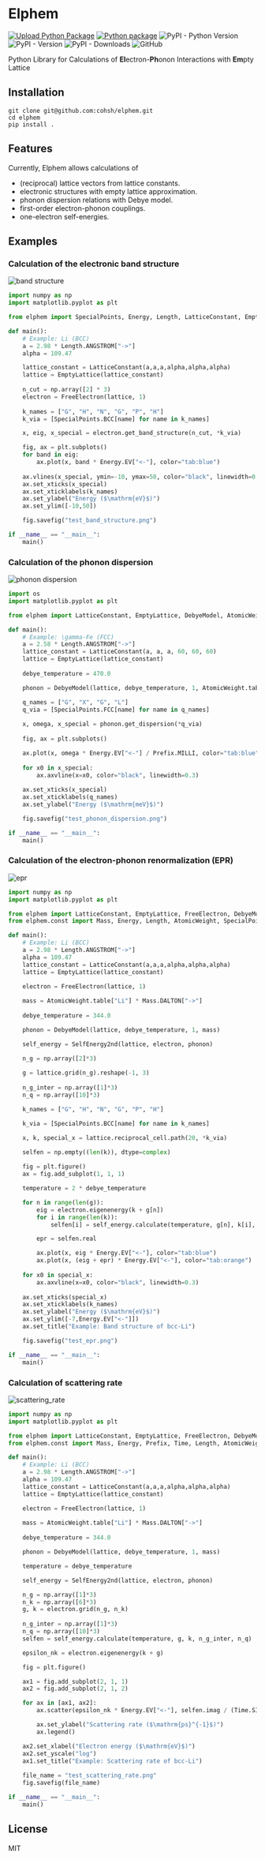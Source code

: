 # Elphem
[![Upload Python Package](https://github.com/cohsh/elphem/actions/workflows/python-publish.yml/badge.svg)](https://github.com/cohsh/elphem/actions/workflows/python-publish.yml)
[![Python package](https://github.com/cohsh/elphem/actions/workflows/python-package.yml/badge.svg)](https://github.com/cohsh/elphem/actions/workflows/python-package.yml)
![PyPI - Python Version](https://img.shields.io/pypi/pyversions/elphem)
![PyPI - Version](https://img.shields.io/pypi/v/elphem)
![PyPI - Downloads](https://img.shields.io/pypi/dm/elphem)
![GitHub](https://img.shields.io/github/license/cohsh/elphem)

Python Library for Calculations of **El**ectron-**Ph**onon Interactions with **Em**pty Lattice

## Installation
```shell
git clone git@github.com:cohsh/elphem.git
cd elphem
pip install .
```

## Features
Currently, Elphem allows calculations of
- (reciprocal) lattice vectors from lattice constants.
- electronic structures with empty lattice approximation.
- phonon dispersion relations with Debye model.
- first-order electron-phonon couplings.
- one-electron self-energies.

## Examples
### Calculation of the electronic band structure

![band structure](images/band_structure.png)

```python
import numpy as np
import matplotlib.pyplot as plt

from elphem import SpecialPoints, Energy, Length, LatticeConstant, EmptyLattice, FreeElectron

def main():
    # Example: Li (BCC)
    a = 2.98 * Length.ANGSTROM["->"]
    alpha = 109.47

    lattice_constant = LatticeConstant(a,a,a,alpha,alpha,alpha)
    lattice = EmptyLattice(lattice_constant)
    
    n_cut = np.array([2] * 3)
    electron = FreeElectron(lattice, 1)
        
    k_names = ["G", "H", "N", "G", "P", "H"]
    k_via = [SpecialPoints.BCC[name] for name in k_names]

    x, eig, x_special = electron.get_band_structure(n_cut, *k_via)

    fig, ax = plt.subplots()
    for band in eig:
        ax.plot(x, band * Energy.EV["<-"], color="tab:blue")
    
    ax.vlines(x_special, ymin=-10, ymax=50, color="black", linewidth=0.3)
    ax.set_xticks(x_special)
    ax.set_xticklabels(k_names)
    ax.set_ylabel("Energy ($\mathrm{eV}$)")
    ax.set_ylim([-10,50])

    fig.savefig("test_band_structure.png")

if __name__ == "__main__":
    main()
```

### Calculation of the phonon dispersion

![phonon dispersion](images/phonon_dispersion.png)

```python
import os
import matplotlib.pyplot as plt

from elphem import LatticeConstant, EmptyLattice, DebyeModel, AtomicWeight, Energy, Mass, Length, SpecialPoints, Prefix

def main():
    # Example: \gamma-Fe (FCC)
    a = 2.58 * Length.ANGSTROM["->"]
    lattice_constant = LatticeConstant(a, a, a, 60, 60, 60)
    lattice = EmptyLattice(lattice_constant)
    
    debye_temperature = 470.0

    phonon = DebyeModel(lattice, debye_temperature, 1, AtomicWeight.table["Fe"] * Mass.DALTON["->"])

    q_names = ["G", "X", "G", "L"]
    q_via = [SpecialPoints.FCC[name] for name in q_names]
    
    x, omega, x_special = phonon.get_dispersion(*q_via)
    
    fig, ax = plt.subplots()

    ax.plot(x, omega * Energy.EV["<-"] / Prefix.MILLI, color="tab:blue")
    
    for x0 in x_special:
        ax.axvline(x=x0, color="black", linewidth=0.3)
    
    ax.set_xticks(x_special)
    ax.set_xticklabels(q_names)
    ax.set_ylabel("Energy ($\mathrm{meV}$)")

    fig.savefig("test_phonon_dispersion.png")

if __name__ == "__main__":
    main()
```

### Calculation of the electron-phonon renormalization (EPR)

![epr](images/epr.png)

```python
import numpy as np
import matplotlib.pyplot as plt

from elphem import LatticeConstant, EmptyLattice, FreeElectron, DebyeModel, SelfEnergy2nd
from elphem.const import Mass, Energy, Length, AtomicWeight, SpecialPoints

def main():
    # Example: Li (BCC)
    a = 2.98 * Length.ANGSTROM["->"]
    alpha = 109.47
    lattice_constant = LatticeConstant(a,a,a,alpha,alpha,alpha)
    lattice = EmptyLattice(lattice_constant)

    electron = FreeElectron(lattice, 1)
    
    mass = AtomicWeight.table["Li"] * Mass.DALTON["->"]
    
    debye_temperature = 344.0

    phonon = DebyeModel(lattice, debye_temperature, 1, mass)

    self_energy = SelfEnergy2nd(lattice, electron, phonon)

    n_g = np.array([2]*3)
    
    g = lattice.grid(n_g).reshape(-1, 3)
    
    n_g_inter = np.array([1]*3)
    n_q = np.array([10]*3)

    k_names = ["G", "H", "N", "G", "P", "H"]

    k_via = [SpecialPoints.BCC[name] for name in k_names]

    x, k, special_x = lattice.reciprocal_cell.path(20, *k_via)
    
    selfen = np.empty((len(k)), dtype=complex)

    fig = plt.figure()
    ax = fig.add_subplot(1, 1, 1)

    temperature = 2 * debye_temperature

    for n in range(len(g)):
        eig = electron.eigenenergy(k + g[n])
        for i in range(len(k)):
            selfen[i] = self_energy.calculate(temperature, g[n], k[i], n_g_inter, n_q)

        epr = selfen.real

        ax.plot(x, eig * Energy.EV["<-"], color="tab:blue")
        ax.plot(x, (eig + epr) * Energy.EV["<-"], color="tab:orange")
    
    for x0 in special_x:
        ax.axvline(x=x0, color="black", linewidth=0.3)
    
    ax.set_xticks(special_x)
    ax.set_xticklabels(k_names)
    ax.set_ylabel("Energy ($\mathrm{eV}$)")
    ax.set_ylim([-7,Energy.EV["<-"]])
    ax.set_title("Example: Band structure of bcc-Li")

    fig.savefig("test_epr.png")

if __name__ == "__main__":
    main()
```

### Calculation of scattering rate

![scattering_rate](images/scattering_rate.png)

```python
import numpy as np
import matplotlib.pyplot as plt

from elphem import LatticeConstant, EmptyLattice, FreeElectron, DebyeModel, SelfEnergy2nd
from elphem.const import Mass, Energy, Prefix, Time, Length, AtomicWeight

def main():
    # Example: Li (BCC)
    a = 2.98 * Length.ANGSTROM["->"]
    alpha = 109.47
    lattice_constant = LatticeConstant(a,a,a,alpha,alpha,alpha)
    lattice = EmptyLattice(lattice_constant)

    electron = FreeElectron(lattice, 1)
    
    mass = AtomicWeight.table["Li"] * Mass.DALTON["->"]
    
    debye_temperature = 344.0

    phonon = DebyeModel(lattice, debye_temperature, 1, mass)

    temperature = debye_temperature

    self_energy = SelfEnergy2nd(lattice, electron, phonon)

    n_g = np.array([1]*3)
    n_k = np.array([6]*3)
    g, k = electron.grid(n_g, n_k)
    
    n_g_inter = np.array([1]*3)
    n_q = np.array([10]*3)
    selfen = self_energy.calculate(temperature, g, k, n_g_inter, n_q)

    epsilon_nk = electron.eigenenergy(k + g)

    fig = plt.figure()

    ax1 = fig.add_subplot(2, 1, 1)
    ax2 = fig.add_subplot(2, 1, 2)

    for ax in [ax1, ax2]:
        ax.scatter(epsilon_nk * Energy.EV["<-"], selfen.imag / (Time.SI["<-"] / Prefix.PICO), label="$\mathrm{Im}\Sigma^\mathrm{Fan}$")

        ax.set_ylabel("Scattering rate ($\mathrm{ps}^{-1}$)")
        ax.legend()

    ax2.set_xlabel("Electron energy ($\mathrm{eV}$)")
    ax2.set_yscale("log")
    ax1.set_title("Example: Scattering rate of bcc-Li")
    
    file_name = "test_scattering_rate.png"
    fig.savefig(file_name)

if __name__ == "__main__":
    main()
```

## License
MIT